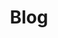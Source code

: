 ---
title: Blog
url: /blog/
heading:
  _bookshop_name: generic/heading
  heading: Our Blog
hero:
  _bookshop_name: sections/hero
  heading: Our Blogs.
  subheading: We Ensure Quality Design.
  image: /images/header/blog-folding-img.jpg
content_blocks:
---